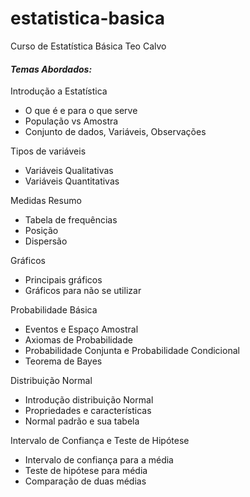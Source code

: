 # estatistica-basica
Curso de Estatística Básica Teo Calvo

#### *Temas Abordados:*

Introdução a Estatística
- O que é e para o que serve
- População vs Amostra
- Conjunto de dados, Variáveis, Observações

Tipos de variáveis
- Variáveis Qualitativas
- Variáveis Quantitativas

Medidas Resumo
- Tabela de frequências
- Posição
- Dispersão

Gráficos
- Principais gráficos
- Gráficos para não se utilizar

Probabilidade Básica
- Eventos e Espaço Amostral
- Axiomas de Probabilidade
- Probabilidade Conjunta e Probabilidade Condicional
- Teorema de Bayes

Distribuição Normal
- Introdução distribuição Normal
- Propriedades e características
- Normal padrão e sua tabela

Intervalo de Confiança e Teste de Hipótese
- Intervalo de confiança para a média
- Teste de hipótese para média
- Comparação de duas médias
